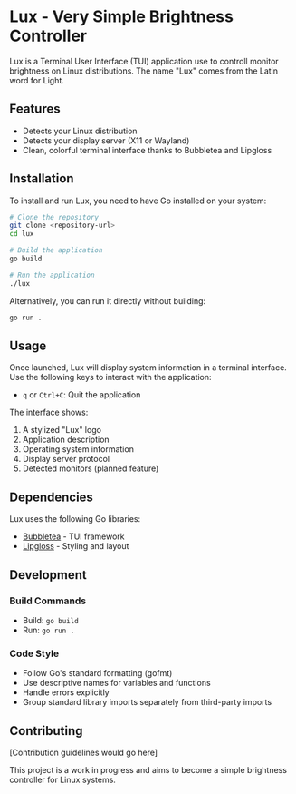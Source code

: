 # Lux - Very Simple Brightness Controller

Lux is a Terminal User Interface (TUI) application use to controll monitor brightness on Linux distributions. The name "Lux" comes from the Latin word for Light.

## Features

- Detects your Linux distribution
- Detects your display server (X11 or Wayland)
- Clean, colorful terminal interface thanks to Bubbletea and Lipgloss

## Installation

To install and run Lux, you need to have Go installed on your system:

```bash
# Clone the repository
git clone <repository-url>
cd lux

# Build the application
go build

# Run the application
./lux
```

Alternatively, you can run it directly without building:

```bash
go run .
```

## Usage

Once launched, Lux will display system information in a terminal interface. Use the following keys to interact with the application:

- `q` or `Ctrl+C`: Quit the application

The interface shows:

1. A stylized "Lux" logo
2. Application description
3. Operating system information
4. Display server protocol
5. Detected monitors (planned feature)

## Dependencies

Lux uses the following Go libraries:

- [Bubbletea](https://github.com/charmbracelet/bubbletea) - TUI framework
- [Lipgloss](https://github.com/charmbracelet/lipgloss) - Styling and layout

## Development

### Build Commands

- Build: `go build`
- Run: `go run .`

### Code Style

- Follow Go's standard formatting (gofmt)
- Use descriptive names for variables and functions
- Handle errors explicitly
- Group standard library imports separately from third-party imports

## Contributing

[Contribution guidelines would go here]

This project is a work in progress and aims to become a simple brightness controller for Linux systems.

